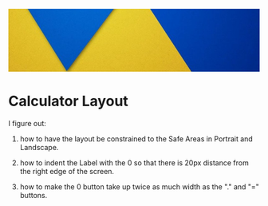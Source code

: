 ![DV](Documentation/backGround.png)

# Calculator Layout 


I figure out:
1) how to have the layout be constrained to the Safe Areas in Portrait and Landscape. 

 2) how to indent the Label with the 0 so that there is 20px distance from the right edge of the screen.

3) how to make the 0 button take up twice as much width as the "." and "=" buttons.


